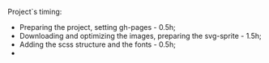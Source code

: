 Project`s timing:

- Preparing the project, setting gh-pages - 0.5h;
- Downloading and optimizing the images, preparing the svg-sprite - 1.5h;
- Adding the scss structure and the fonts - 0.5h;
-
